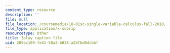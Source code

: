 ```yaml
---
content_type: resource
description: ''
file: null
file_location: /coursemedia/18-01sc-single-variable-calculus-fall-2010/205ec169fe4158a3b038a2bfbd0dcbbf_Bb-bgJdOqig.vtt
file_type: application/x-subrip
resourcetype: Other
title: 3play caption file
uid: 205ec169-fe41-58a3-b038-a2bfbd0dcbbf
---
```

